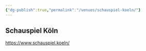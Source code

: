 ```yaml
---
{"dg-publish":true,"permalink":"/venues/schauspiel-koeln/"}
---
```


## Schauspiel Köln
https://www.schauspiel.koeln/